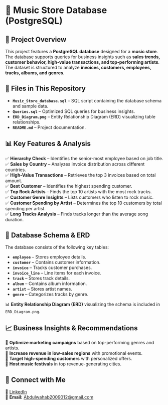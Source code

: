 # 🎵 Music Store Database (PostgreSQL)

## 📌 Project Overview
This project features a **PostgreSQL database** designed for a **music store**. The database supports queries for business insights such as **sales trends, customer behavior, high-value transactions, and top-performing artists**. The dataset is structured to analyze **invoices, customers, employees, tracks, albums, and genres**.



## 📂 Files in This Repository
- **`Music_Store_database.sql`** – SQL script containing the database schema and sample data.
- **`Queries.sql`** – Optimized SQL queries for business insights.
- **`ERD_Diagram.png`** – Entity Relationship Diagram (ERD) visualizing table relationships.
- **`README.md`** – Project documentation.


## 📊 Key Features & Analysis
✅ **Hierarchy Check** – Identifies the senior-most employee based on job title.  
✅ **Sales by Country** – Analyzes invoice distribution across different countries.  
✅ **High-Value Transactions** – Retrieves the top 3 invoices based on total amount.  
✅ **Best Customer** – Identifies the highest spending customer.  
✅ **Top Rock Artists** – Finds the top 10 artists with the most rock tracks.  
✅ **Customer Genre Insights** – Lists customers who listen to rock music.  
✅ **Customer Spending by Artist** – Determines the top 10 customers by total spending per artist.  
✅ **Long Tracks Analysis** – Finds tracks longer than the average song duration.  


## 📌 Database Schema & ERD
The database consists of the following key tables:
- **`employee`** – Stores employee details.
- **`customer`** – Contains customer information.
- **`invoice`** – Tracks customer purchases.
- **`invoice_line`** – Line items for each invoice.
- **`track`** – Stores track details.
- **`album`** – Contains album information.
- **`artist`** – Stores artist names.
- **`genre`** – Categorizes tracks by genre.

📊 **Entity Relationship Diagram (ERD)** visualizing the schema is included in `ERD_Diagram.png`.


## 📈 Business Insights & Recommendations
🔹 **Optimize marketing campaigns** based on top-performing genres and artists.  
🔹 **Increase revenue in low-sales regions** with promotional events.  
🔹 **Target high-spending customers** with personalized offers.  
🔹 **Host music festivals** in top revenue-generating cities.  


## 📌 Connect with Me
📌 [LinkedIn](https://linkedin.com/in/abdulwahab456)  
📌 **Email:** Abdulwahab2009012@gmail.com  
